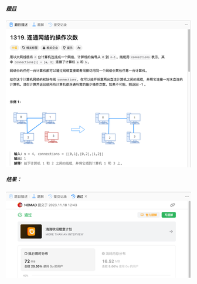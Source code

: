 ##### [题目](https://leetcode.cn/problems/number-of-operations-to-make-network-connected/description/)
![pic](img.png)
##### 结果：
![pic](result.png)